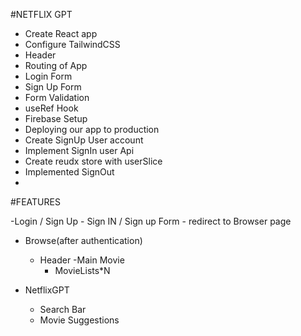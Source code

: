 #NETFLIX GPT

- Create React app
- Configure TailwindCSS
- Header
- Routing of App
- Login Form
- Sign Up Form
- Form Validation
- useRef Hook
- Firebase Setup
- Deploying our app to production
- Create SignUp User account
- Implement SignIn user Api
- Create reudx store with userSlice
- Implemented SignOut
- 


#FEATURES

-Login / Sign Up
    - Sign IN / Sign up Form
    - redirect to Browser page

- Browse(after authentication)    
    - Header
    -Main Movie
       - MovieLists*N

- NetflixGPT
    - Search Bar
    - Movie Suggestions
